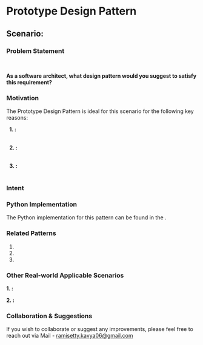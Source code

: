 # Prototype Design Pattern

## Scenario: 

### Problem Statement
 <br>

**As a software architect, what design pattern would you suggest to satisfy this requirement?**

### Motivation

The Prototype Design Pattern is ideal for this scenario for the following key reasons:<br>

&nbsp; **1. :** <br>
<br>

&nbsp; **2. :**  <br>
<br>

&nbsp; **3. :** <br>
<br>

### Intent


### Python Implementation
The Python implementation for this pattern can be found in the []().

### Related Patterns
1.  <br>
2.  <br>
3. <br>

### Other Real-world Applicable Scenarios

**1. :** <br>
  
**2. :** 

### Collaboration & Suggestions 
If you wish to collaborate or suggest any improvements, please feel free to reach out via Mail - ramisetty.kavya06@gmail.com

